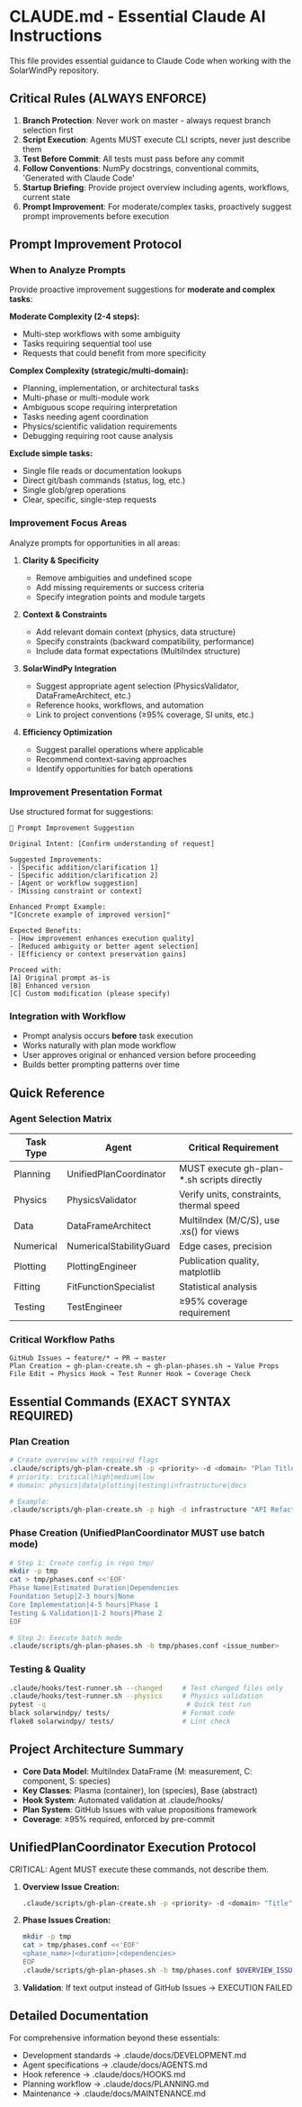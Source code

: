 # CLAUDE.md - Essential Claude AI Instructions

This file provides essential guidance to Claude Code when working with the SolarWindPy repository.

## Critical Rules (ALWAYS ENFORCE)
1. **Branch Protection**: Never work on master - always request branch selection first
2. **Script Execution**: Agents MUST execute CLI scripts, never just describe them
3. **Test Before Commit**: All tests must pass before any commit
4. **Follow Conventions**: NumPy docstrings, conventional commits, 'Generated with Claude Code'
5. **Startup Briefing**: Provide project overview including agents, workflows, current state
6. **Prompt Improvement**: For moderate/complex tasks, proactively suggest prompt improvements before execution

## Prompt Improvement Protocol

### When to Analyze Prompts
Provide proactive improvement suggestions for **moderate and complex tasks**:

**Moderate Complexity (2-4 steps):**
- Multi-step workflows with some ambiguity
- Tasks requiring sequential tool use
- Requests that could benefit from more specificity

**Complex Complexity (strategic/multi-domain):**
- Planning, implementation, or architectural tasks
- Multi-phase or multi-module work
- Ambiguous scope requiring interpretation
- Tasks needing agent coordination
- Physics/scientific validation requirements
- Debugging requiring root cause analysis

**Exclude simple tasks:**
- Single file reads or documentation lookups
- Direct git/bash commands (status, log, etc.)
- Single glob/grep operations
- Clear, specific, single-step requests

### Improvement Focus Areas
Analyze prompts for opportunities in all areas:

1. **Clarity & Specificity**
   - Remove ambiguities and undefined scope
   - Add missing requirements or success criteria
   - Specify integration points and module targets

2. **Context & Constraints**
   - Add relevant domain context (physics, data structure)
   - Specify constraints (backward compatibility, performance)
   - Include data format expectations (MultiIndex structure)

3. **SolarWindPy Integration**
   - Suggest appropriate agent selection (PhysicsValidator, DataFrameArchitect, etc.)
   - Reference hooks, workflows, and automation
   - Link to project conventions (≥95% coverage, SI units, etc.)

4. **Efficiency Optimization**
   - Suggest parallel operations where applicable
   - Recommend context-saving approaches
   - Identify opportunities for batch operations

### Improvement Presentation Format
Use structured format for suggestions:

```
📝 Prompt Improvement Suggestion

Original Intent: [Confirm understanding of request]

Suggested Improvements:
- [Specific addition/clarification 1]
- [Specific addition/clarification 2]
- [Agent or workflow suggestion]
- [Missing constraint or context]

Enhanced Prompt Example:
"[Concrete example of improved version]"

Expected Benefits:
- [How improvement enhances execution quality]
- [Reduced ambiguity or better agent selection]
- [Efficiency or context preservation gains]

Proceed with:
[A] Original prompt as-is
[B] Enhanced version
[C] Custom modification (please specify)
```

### Integration with Workflow
- Prompt analysis occurs **before** task execution
- Works naturally with plan mode workflow
- User approves original or enhanced version before proceeding
- Builds better prompting patterns over time

## Quick Reference

### Agent Selection Matrix
| Task Type | Agent | Critical Requirement |
|-----------|-------|---------------------|
| Planning | UnifiedPlanCoordinator | MUST execute gh-plan-*.sh scripts directly |
| Physics | PhysicsValidator | Verify units, constraints, thermal speed |
| Data | DataFrameArchitect | MultiIndex (M/C/S), use .xs() for views |
| Numerical | NumericalStabilityGuard | Edge cases, precision |
| Plotting | PlottingEngineer | Publication quality, matplotlib |
| Fitting | FitFunctionSpecialist | Statistical analysis |
| Testing | TestEngineer | ≥95% coverage requirement |

### Critical Workflow Paths
```
GitHub Issues → feature/* → PR → master
Plan Creation → gh-plan-create.sh → gh-plan-phases.sh → Value Props
File Edit → Physics Hook → Test Runner Hook → Coverage Check
```

## Essential Commands (EXACT SYNTAX REQUIRED)

### Plan Creation
```bash
# Create overview with required flags
.claude/scripts/gh-plan-create.sh -p <priority> -d <domain> "Plan Title"
# priority: critical|high|medium|low  
# domain: physics|data|plotting|testing|infrastructure|docs

# Example:
.claude/scripts/gh-plan-create.sh -p high -d infrastructure "API Refactoring"
```

### Phase Creation (UnifiedPlanCoordinator MUST use batch mode)
```bash
# Step 1: Create config in repo tmp/
mkdir -p tmp
cat > tmp/phases.conf <<'EOF'
Phase Name|Estimated Duration|Dependencies
Foundation Setup|2-3 hours|None
Core Implementation|4-5 hours|Phase 1
Testing & Validation|1-2 hours|Phase 2
EOF

# Step 2: Execute batch mode
.claude/scripts/gh-plan-phases.sh -b tmp/phases.conf <issue_number>
```

### Testing & Quality
```bash
.claude/hooks/test-runner.sh --changed     # Test changed files only
.claude/hooks/test-runner.sh --physics     # Physics validation
pytest -q                                   # Quick test run
black solarwindpy/ tests/                  # Format code
flake8 solarwindpy/ tests/                 # Lint check
```

## Project Architecture Summary
- **Core Data Model**: MultiIndex DataFrame (M: measurement, C: component, S: species)
- **Key Classes**: Plasma (container), Ion (species), Base (abstract)
- **Hook System**: Automated validation at .claude/hooks/
- **Plan System**: GitHub Issues with value propositions framework
- **Coverage**: ≥95% required, enforced by pre-commit

## UnifiedPlanCoordinator Execution Protocol

CRITICAL: Agent MUST execute these commands, not describe them.

1. **Overview Issue Creation:**
   ```bash
   .claude/scripts/gh-plan-create.sh -p <priority> -d <domain> "Title"
   ```

2. **Phase Issues Creation:**
   ```bash
   mkdir -p tmp
   cat > tmp/phases.conf <<'EOF'
   <phase_name>|<duration>|<dependencies>
   EOF
   .claude/scripts/gh-plan-phases.sh -b tmp/phases.conf $OVERVIEW_ISSUE
   ```

3. **Validation**: If text output instead of GitHub Issues → EXECUTION FAILED

## Detailed Documentation
For comprehensive information beyond these essentials:
- Development standards → .claude/docs/DEVELOPMENT.md
- Agent specifications → .claude/docs/AGENTS.md  
- Hook reference → .claude/docs/HOOKS.md
- Planning workflow → .claude/docs/PLANNING.md
- Maintenance → .claude/docs/MAINTENANCE.md